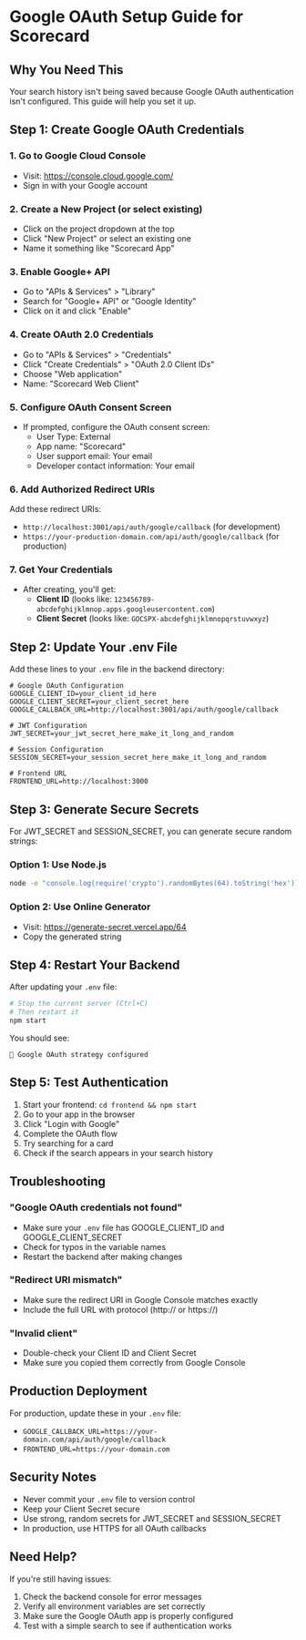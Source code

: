 # Google OAuth Setup Guide for Scorecard

## Why You Need This
Your search history isn't being saved because Google OAuth authentication isn't configured. This guide will help you set it up.

## Step 1: Create Google OAuth Credentials

### 1. Go to Google Cloud Console
- Visit: https://console.cloud.google.com/
- Sign in with your Google account

### 2. Create a New Project (or select existing)
- Click on the project dropdown at the top
- Click "New Project" or select an existing one
- Name it something like "Scorecard App"

### 3. Enable Google+ API
- Go to "APIs & Services" > "Library"
- Search for "Google+ API" or "Google Identity"
- Click on it and click "Enable"

### 4. Create OAuth 2.0 Credentials
- Go to "APIs & Services" > "Credentials"
- Click "Create Credentials" > "OAuth 2.0 Client IDs"
- Choose "Web application"
- Name: "Scorecard Web Client"

### 5. Configure OAuth Consent Screen
- If prompted, configure the OAuth consent screen:
  - User Type: External
  - App name: "Scorecard"
  - User support email: Your email
  - Developer contact information: Your email

### 6. Add Authorized Redirect URIs
Add these redirect URIs:
- `http://localhost:3001/api/auth/google/callback` (for development)
- `https://your-production-domain.com/api/auth/google/callback` (for production)

### 7. Get Your Credentials
- After creating, you'll get:
  - **Client ID** (looks like: `123456789-abcdefghijklmnop.apps.googleusercontent.com`)
  - **Client Secret** (looks like: `GOCSPX-abcdefghijklmnopqrstuvwxyz`)

## Step 2: Update Your .env File

Add these lines to your `.env` file in the backend directory:

```env
# Google OAuth Configuration
GOOGLE_CLIENT_ID=your_client_id_here
GOOGLE_CLIENT_SECRET=your_client_secret_here
GOOGLE_CALLBACK_URL=http://localhost:3001/api/auth/google/callback

# JWT Configuration
JWT_SECRET=your_jwt_secret_here_make_it_long_and_random

# Session Configuration
SESSION_SECRET=your_session_secret_here_make_it_long_and_random

# Frontend URL
FRONTEND_URL=http://localhost:3000
```

## Step 3: Generate Secure Secrets

For JWT_SECRET and SESSION_SECRET, you can generate secure random strings:

### Option 1: Use Node.js
```bash
node -e "console.log(require('crypto').randomBytes(64).toString('hex'))"
```

### Option 2: Use Online Generator
- Visit: https://generate-secret.vercel.app/64
- Copy the generated string

## Step 4: Restart Your Backend

After updating your `.env` file:

```bash
# Stop the current server (Ctrl+C)
# Then restart it
npm start
```

You should see:
```
🔐 Google OAuth strategy configured
```

## Step 5: Test Authentication

1. Start your frontend: `cd frontend && npm start`
2. Go to your app in the browser
3. Click "Login with Google"
4. Complete the OAuth flow
5. Try searching for a card
6. Check if the search appears in your search history

## Troubleshooting

### "Google OAuth credentials not found"
- Make sure your `.env` file has GOOGLE_CLIENT_ID and GOOGLE_CLIENT_SECRET
- Check for typos in the variable names
- Restart the backend after making changes

### "Redirect URI mismatch"
- Make sure the redirect URI in Google Console matches exactly
- Include the full URL with protocol (http:// or https://)

### "Invalid client"
- Double-check your Client ID and Client Secret
- Make sure you copied them correctly from Google Console

## Production Deployment

For production, update these in your `.env` file:
- `GOOGLE_CALLBACK_URL=https://your-domain.com/api/auth/google/callback`
- `FRONTEND_URL=https://your-domain.com`

## Security Notes

- Never commit your `.env` file to version control
- Keep your Client Secret secure
- Use strong, random secrets for JWT_SECRET and SESSION_SECRET
- In production, use HTTPS for all OAuth callbacks

## Need Help?

If you're still having issues:
1. Check the backend console for error messages
2. Verify all environment variables are set correctly
3. Make sure the Google OAuth app is properly configured
4. Test with a simple search to see if authentication works 